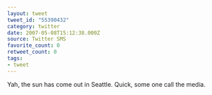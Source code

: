 ```yaml
---
layout: tweet
tweet_id: "55390432"
category: twitter
date: 2007-05-08T15:12:38.000Z
source: Twitter SMS
favorite_count: 0
retweet_count: 0
tags:
- tweet
---
```


Yah, the sun has come out in Seattle. Quick, some one call the media.
